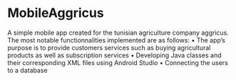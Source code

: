 # MobileAggricus
A simple mobile app created for the tunisian agriculture company aggricus.
The most notable functionnalities implemented are as follows:
• The app’s purpose is to provide customers services such as buying agricultural products as well as subscription
services
• Developing Java classes and their corresponding XML files using Android Studio
• Connecting the users to a database
